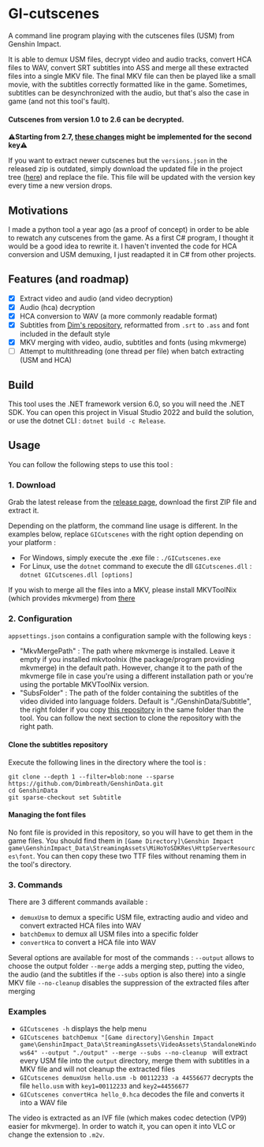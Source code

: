 ﻿# GI-cutscenes

A command line program playing with the cutscenes files (USM) from Genshin Impact.

It is able to demux USM files, decrypt video and audio tracks, convert HCA files to WAV, convert SRT subtitles into ASS and merge all these extracted files into a single MKV file.
The final MKV file can then be played like a small movie, with the subtitles correctly formatted like in the game. Sometimes, subtitles can be desynchronized with the audio, but that's also the case in game (and not this tool's fault).

#### Cutscenes from version 1.0 to 2.6 can be decrypted.

⚠️**Starting from 2.7, [these changes](https://github.com/ToaHartor/GI-cutscenes/issues/8) might be implemented for the second key**⚠️

If you want to extract newer cutscenes but the `versions.json` in the released zip is outdated, simply download the updated file in the project tree ([here](https://raw.githubusercontent.com/ToaHartor/GI-cutscenes/main/versions.json)) and replace the file.
This file will be updated with the version key every time a new version drops.

## Motivations

I made a python tool a year ago (as a proof of concept) in order to be able to rewatch any cutscenes from the game. As a first C# program, I thought it would be a good idea to rewrite it. I haven't invented the code for HCA conversion and USM demuxing, I just readapted it in C# from other projects.

## Features (and roadmap)

- [x] Extract video and audio (and video decryption)
- [x] Audio (hca) decryption
- [x] HCA conversion to WAV (a more commonly readable format)
- [x] Subtitles from [Dim's repository](https://github.com/Dimbreath/GenshinData/tree/master/Subtitle), reformatted from `.srt` to `.ass` and font included in the default style
- [x] MKV merging with video, audio, subtitles and fonts (using mkvmerge)
- [ ] Attempt to multithreading (one thread per file) when batch extracting (USM and HCA)

## Build

This tool uses the .NET framework version 6.0, so you will need the .NET SDK.
You can open this project in Visual Studio 2022 and build the solution, or use the dotnet CLI : `dotnet build -c Release`.

## Usage

You can follow the following steps to use this tool :

### 1. Download

Grab the latest release from the [release page](https://github.com/ToaHartor/GI-cutscenes/releases), download the first ZIP file and extract it.

Depending on the platform, the command line usage is different. In the examples below, replace `GICutscenes` with the right option depending on your platform :
- For Windows, simply execute the .exe file : `./GICutscenes.exe`
- For Linux, use the `dotnet` command to execute the dll `GICutscenes.dll` : `dotnet GICutscenes.dll [options]`

If you wish to merge all the files into a MKV, please install MKVToolNix (which provides mkvmerge) from [there](https://mkvtoolnix.download/downloads.html)

### 2. Configuration

`appsettings.json` contains a configuration sample with the following keys :
- "MkvMergePath" : The path where mkvmerge is installed. Leave it empty if you installed mkvtoolnix (the package/program providing mkvmerge) in the default path. However, change it to the path of the mkvmerge file in case you're using a different installation path or you're using the portable MKVToolNix version.
- "SubsFolder" : The path of the folder containing the subtitles of the video divided into language folders. Default is "./GenshinData/Subtitle", the right folder if you copy [this repository](https://github.com/Dimbreath/GenshinData) in the same folder than the tool. You can follow the next section to clone the repository with the right path.

#### Clone the subtitles repository

Execute the following lines in the directory where the tool is :

```
git clone --depth 1 --filter=blob:none --sparse https://github.com/Dimbreath/GenshinData.git
cd GenshinData
git sparse-checkout set Subtitle
```

#### Managing the font files

No font file is provided in this repository, so you will have to get them in the game files.
You should find them in `[Game Directory]\Genshin Impact game\GenshinImpact_Data\StreamingAssets\MiHoYoSDKRes\HttpServerResources\font`.
You can then copy these two TTF files without renaming them in the tool's directory.

### 3. Commands

There are 3 different commands available :
- `demuxUsm` to demux a specific USM file, extracting audio and video and convert extracted HCA files into WAV
- `batchDemux` to demux all USM files into a specific folder
- `convertHca` to convert a HCA file into WAV

Several options are available for most of the commands :
`--output` allows to choose the output folder
`--merge` adds a merging step, putting the video, the audio (and the subtitles if the `--subs` option is also there) into a single MKV file
`--no-cleanup` disables the suppression of the extracted files after merging

### Examples
- `GICutscenes -h` displays the help menu
- `GICutscenes batchDemux "[Game directory]\Genshin Impact game\GenshinImpact_Data\StreamingAssets\VideoAssets\StandaloneWindows64" --output "./output" --merge --subs --no-cleanup ` will extract every USM file into the `output` directory, merge them with subtitles in a MKV file and will not cleanup the extracted files
- `GICutscenes demuxUsm hello.usm -b 00112233 -a 44556677` decrypts the file `hello.usm` with `key1=00112233` and `key2=44556677`
- `GICutscenes convertHca hello_0.hca` decodes the file and converts it into a WAV file

The video is extracted as an IVF file (which makes codec detection (VP9) easier for mkvmerge). In order to watch it, you can open it into VLC or change the extension to `.m2v`.
